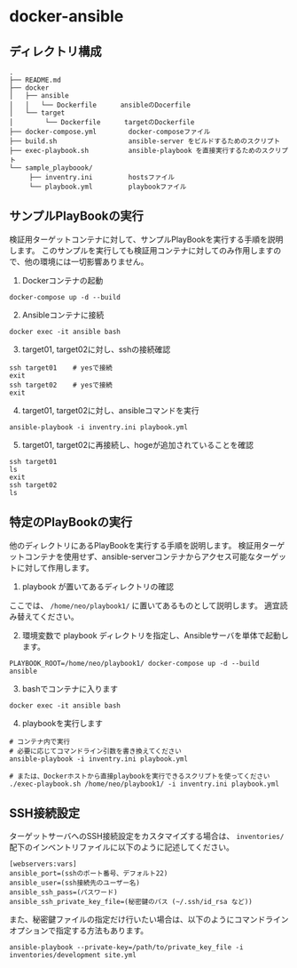 # docker-ansible

## ディレクトリ構成
```
.
├── README.md
├── docker
│   ├── ansible
│   │   └── Dockerfile      ansibleのDocerfile
│   └── target
│        └── Dockerfile      targetのDockerfile
├── docker-compose.yml        docker-composeファイル
├── build.sh                  ansible-server をビルドするためのスクリプト
├── exec-playbook.sh          ansible-playbook を直接実行するためのスクリプト
└── sample_playboook/
     ├── inventry.ini         hostsファイル
     └── playbook.yml         playbookファイル
```

## サンプルPlayBookの実行

検証用ターゲットコンテナに対して、サンプルPlayBookを実行する手順を説明します。
このサンプルを実行しても検証用コンテナに対してのみ作用しますので、他の環境には一切影響ありません。

1. Dockerコンテナの起動
```
docker-compose up -d --build
```

2. Ansibleコンテナに接続
```
docker exec -it ansible bash
```

3. target01, target02に対し、sshの接続確認
```
ssh target01    # yesで接続
exit
ssh target02    # yesで接続
exit
```

4. target01, target02に対し、ansibleコマンドを実行
```
ansible-playbook -i inventry.ini playbook.yml
```

5. target01, target02に再接続し、hogeが追加されていることを確認
```
ssh target01
ls
exit
ssh target02
ls
```

## 特定のPlayBookの実行

他のディレクトリにあるPlayBookを実行する手順を説明します。
検証用ターゲットコンテナを使用せず、ansible-serverコンテナからアクセス可能なターゲットに対して作用します。

1. playbook が置いてあるディレクトリの確認

ここでは、 `/home/neo/playbook1/` に置いてあるものとして説明します。
適宜読み替えてください。

2. 環境変数で playbook ディレクトリを指定し、Ansibleサーバを単体で起動します。
```
PLAYBOOK_ROOT=/home/neo/playbook1/ docker-compose up -d --build ansible
```

3. bashでコンテナに入ります
```
docker exec -it ansible bash
```

4. playbookを実行します
```
# コンテナ内で実行
# 必要に応じてコマンドライン引数を書き換えてください
ansible-playbook -i inventry.ini playbook.yml

# または、Dockerホストから直接playbookを実行できるスクリプトを使ってください
./exec-playbook.sh /home/neo/playbook1/ -i inventry.ini playbook.yml
```

## SSH接続設定

ターゲットサーバへのSSH接続設定をカスタマイズする場合は、
`inventories/` 配下のインベントリファイルに以下のように記述してください。

```
[webservers:vars]
ansible_port=(sshのポート番号、デフォルト22)
ansible_user=(ssh接続先のユーザー名)
ansible_ssh_pass=(パスワード)
ansible_ssh_private_key_file=(秘密鍵のパス (~/.ssh/id_rsa など))
```

また、秘密鍵ファイルの指定だけ行いたい場合は、以下のようにコマンドラインオプションで指定する方法もあります。

```
ansible-playbook --private-key=/path/to/private_key_file -i inventories/development site.yml
```

